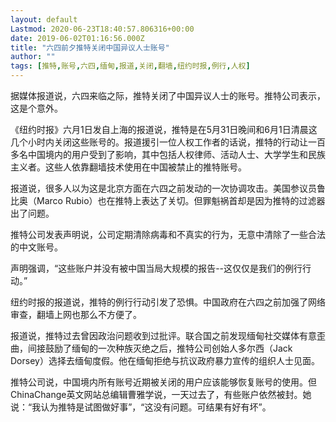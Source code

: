 ```yaml
---
layout: default
Lastmod: 2020-06-23T18:40:57.806316+00:00
date: 2019-06-02T01:16:56.000Z
title: "六四前夕推特关闭中国异议人士账号"
author: ""
tags: [推特,账号,六四,缅甸,报道,关闭,翻墙,纽约时报,例行,人权]
---
```


据媒体报道说，六四来临之际，推特关闭了中国异议人士的账号。推特公司表示，这是个意外。

《纽约时报》六月1日发自上海的报道说，推特是在5月31日晚间和6月1日清晨这几个小时内关闭这些账号的。报道援引一位人权工作者的话说，推特的行动让一百多名中国境内的用户受到了影响，其中包括人权律师、活动人士、大学学生和民族主义者。这些人依靠翻墙技术使用在中国被禁止的推特账号。

报道说，很多人以为这是北京方面在六四之前发动的一次协调攻击。美国参议员鲁比奥（Marco Rubio）也在推特上表达了关切。但罪魁祸首却是因为推特的过滤器出了问题。

推特公司发表声明说，公司定期清除病毒和不真实的行为，无意中清除了一些合法的中文账号。

声明强调，“这些账户并没有被中国当局大规模的报告--这仅仅是我们的例行行动。”

纽约时报的报道说，推特的例行行动引发了恐惧。中国政府在六四之前加强了网络审查，翻墙上网也那么不方便了。

报道说，推特过去曾因政治问题收到过批评。联合国之前发现缅甸社交媒体有意歪曲，间接鼓励了缅甸的一次种族灭绝之后，推特公司创始人多尔西（Jack Dorsey）选择去缅甸度假。他在缅甸拒绝与抗议政府暴力宣传的组织人士见面。

推特公司说，中国境内所有账号近期被关闭的用户应该能够恢复账号的使用。但ChinaChange英文网站总编辑曹雅学说，一天过去了，有些账户依然被封。她说：“我认为推特是试图做好事”，“这没有问题。可结果有好有坏”。

